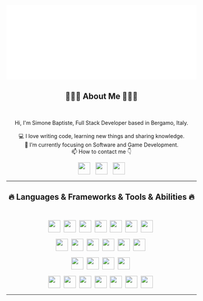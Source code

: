 <style>h1,h2,h3,h4 { border-bottom: 0; } </style>

![Typing SVG](https://github.com/Silimim/Silimim/blob/main/assets/silimim_small.gif)

###
<h2 align="center">👨🏽‍💻 About Me 👨🏽‍💻</h2><br>
<p align="center">
  Hi, I'm Simone Baptiste, Full Stack Developer based in Bergamo, Italy.
  <br>
  <br>
  💻 I love writing code, learning new things and sharing knowledge.
  <br>
  🎯 I’m currently focusing on Software and Game Development. 
  <br>
  📫 How to contact me 👇
</p>
<p align="center">
<a style="margin-right: 10px" href="https://www.linkedin.com/in/simone-baptiste-5b5668199/"><img height="32" width="32" src="https://cdn.simpleicons.org/linkedin" /></a>
<a style="margin-right: 10px" href="https://www.instagram.com/simone_baptiste/"><img height="32" width="32" src="https://cdn.simpleicons.org/instagram" /></a>
<a href="mailto:baptistesimone19@gmail.com"><img height="32" width="32" src="https://cdn.simpleicons.org/gmail" /></a>
</p>
<hr>
<h2 align="center">🔥 Languages & Frameworks & Tools & Abilities 🔥</h2><br>
<p align="center">
<img style="margin-right: 5px" height="32" width="32" src="https://cdn.simpleicons.org/javascript" />
<img style="margin-right: 5px" height="32" width="32" src="https://cdn.simpleicons.org/typescript" />
<img style="margin-right: 5px" height="32" width="32" src="https://cdn.simpleicons.org/html5" />
<img style="margin-right: 5px" height="32" width="32" src="https://cdn.simpleicons.org/css3" />
<img style="margin-right: 5px" height="32" width="32" src="https://cdn.simpleicons.org/dart" />
<img style="margin-right: 5px" height="32" width="32" src="https://cdn.simpleicons.org/python" />
<img style="margin-right: 5px" height="32" width="32" src="https://cdn.simpleicons.org/csharp" />
</p>
<p align="center">
<img style="margin-right: 5px" height="32" width="32" src="https://cdn.simpleicons.org/angular" />
<img style="margin-right: 5px" height="32" width="32" src="https://cdn.simpleicons.org/react" />
<img style="margin-right: 5px" height="32" width="32" src="https://cdn.simpleicons.org/flutter" />
<img style="margin-right: 5px" height="32" width="32" src="https://cdn.simpleicons.org/springboot" />
<img style="margin-right: 5px" height="32" width="32" src="https://cdn.simpleicons.org/unity" />
<img style="margin-right: 5px" height="32" width="32" src="https://cdn.simpleicons.org/godotengine" />
</p>
<p align="center">
<img style="margin-right: 5px" height="32" width="32" src="https://cdn.simpleicons.org/mysql" />
<img style="margin-right: 5px" height="32" width="32" src="https://cdn.simpleicons.org/sqlite" />
<img style="margin-right: 5px" height="32" width="32" src="https://cdn.simpleicons.org/mongodb" />
<img style="margin-right: 5px" height="32" width="32" src="https://cdn.simpleicons.org/docker" />
</p>
<p align="center">
<img style="margin-right: 5px" height="32" width="32" src="https://cdn.simpleicons.org/git" />
<img style="margin-right: 5px" height="32" width="32" src="https://cdn.simpleicons.org/github" />
<img style="margin-right: 5px" height="32" width="32" src="https://cdn.simpleicons.org/intellijidea" />
<img style="margin-right: 5px" height="32" width="32" src="https://cdn.simpleicons.org/visualstudiocode" />
<img style="margin-right: 5px" height="32" width="32" src="https://cdn.simpleicons.org/adobephotoshop" />
<img style="margin-right: 5px" height="32" width="32" src="https://cdn.simpleicons.org/adobeillustrator" />
<img style="margin-right: 5px" height="32" width="32" src="https://cdn.simpleicons.org/figma" />
</p>
<hr>

<!--START_SECTION:waka-->
<!--END_SECTION:waka-->